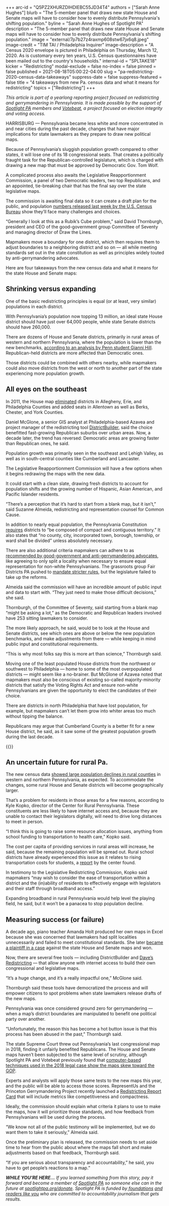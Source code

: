 +++
arc-id = "Q5PZ2XHURZDIHDIEBC55JD34T4"
authors = ["Sarah Anne Hughes"]
blurb = "The 5-member panel that draws new state House and Senate maps will have to consider how to evenly distribute Pennsylvania's shifting population."
byline = "Sarah Anne Hughes of Spotlight PA"
description = "The 5-member panel that draws new state House and Senate maps will have to consider how to evenly distribute Pennsylvania's shifting population."
image = "external/7p7b27z4raxmp608stw67jx6q8.jpeg"
image-credit = "TIM TAI / Philadelphia Inquirer"
image-description = "A Census 2020 envelope is pictured in Philadelphia on Thursday, March 12, 2020. As is customary every ten years, U.S. Census questionnaires have been mailed out to the country's households."
internal-id = "SPLTAKE18"
kicker = "Redistricting"
modal-exclude = false
no-index = false
pinned = false
published = 2021-08-18T05:00:22-04:00
slug = "pa-redistricting-2020-census-data-takeaways"
suppress-date = false
suppress-featured = false
title = "4 takeaways from new Pa. census data and what it means for redistricting"
topics = ["Redistricting"]
+++

<i>This article is part of a yearlong reporting project focused on redistricting and gerrymandering in Pennsylvania. It is made possible by the support of </i><a href="https://www.spotlightpa.org/"><i>Spotlight PA</i></a><i> members and </i><a href="https://web.archive.org/20201019151248/https://votebeat.org/"><i>Votebeat</i></a><i>, a project focused on election integrity and voting access.</i>

HARRISBURG — Pennsylvania became less white and more concentrated in and near cities during the past decade, changes that have major implications for state lawmakers as they prepare to draw new political maps.

Because of Pennsylvania’s sluggish population growth compared to other states, it will lose one of its 18 congressional seats. That creates a politically fraught task for the Republican-controlled legislature, which is charged with drawing a new map that must be approved by Democratic Gov. Tom Wolf.

A complicated process also awaits the Legislative Reapportionment Commission, a panel of two Democratic leaders, two top Republicans, and an appointed, tie-breaking chair that has the final say over the state legislative maps.

<script src="https://www.spotlightpa.org/embed.js" async></script><div data-spl-embed-version="1" data-spl-src="https://www.spotlightpa.org/embeds/newsletter/"></div>

The commission is awaiting final data so it can create a draft plan for the public, and population <a href="https://www.spotlightpa.org/news/2021/08/pa-2020-redistricting-census-data-next-steps/" target="_blank">numbers released last week by the U.S. Census Bureau</a> show they’ll face many challenges and choices.

“Generally I look at this as a Rubik’s Cube problem,” said David Thornburgh, president and CEO of the good-government group Committee of Seventy and managing director of Draw the Lines.

Mapmakers move a boundary for one district, which then requires them to adjust boundaries to a neighboring district and so on — all while meeting standards set out in the state constitution as well as principles widely touted by anti-gerrymandering advocates.

Here are four takeaways from the new census data and what it means for the state House and Senate maps:

## Shrinking versus expanding

One of the basic redistricting principles is equal (or at least, very similar) populations in each district.

With Pennsylvania’s population now topping 13 million, an ideal state House district should have just over 64,000 people, while state Senate districts should have 260,000.

<div class="flourish-embed flourish-map" data-src="visualisation/7023534"><script src="https://public.flourish.studio/resources/embed.js"></script></div>

There are dozens of House and Senate districts, primarily in rural areas of western and northern Pennsylvania, where the population is lower than the new benchmarks, <a href="https://docs.google.com/spreadsheets/d/1JtLBDwu6Ts02ddYQJZIdWU945auxZRB2Po5L2KBVMjE/edit">according to an analysis by Penn student Gianni Hill</a>. Republican-held districts are more affected than Democratic ones.

Those districts could be combined with others nearby, while mapmakers could also move districts from the west or north to another part of the state experiencing more population growth.

<div class="flourish-embed flourish-map" data-src="visualisation/7023426"><script src="https://public.flourish.studio/resources/embed.js"></script></div>

## All eyes on the southeast

In 2011, the House map <a href="https://web.archive.org/web/20141017012834/http://www.abc27.com/story/15919150/pennsylvania-voting-districts-subject-to-reapportionment-again" target="_blank">eliminated</a> districts in Allegheny, Erie, and Philadelphia Counties and added seats in Allentown as well as Berks, Chester, and York Counties.

Daniel McGlone, a senior GIS analyst at Philadelphia-based Azavea and project manager of the redistricting tool <a href="https://www.districtbuilder.org/">DistrictBuilder</a>, said the choice benefitted fast-growing Republican suburbs over urban areas. Now, a decade later, the trend has reversed: Democratic areas are growing faster than Republican ones, he said.

Population growth was primarily seen in the southeast and Lehigh Valley, as well as in south-central counties like Cumberland and Lancaster.

The Legislative Reapportionment Commission will have a few options when it begins redrawing the maps with the new data.

It could start with a clean slate, drawing fresh districts to account for population shifts and the growing number of Hispanic, Asian American, and Pacific Islander residents.

“There’s a perception that it’s hard to start from a blank map, but it isn’t,” said Suzanne Almeida, redistricting and representation counsel for Common Cause.

In addition to nearly equal population, the Pennsylvania Constitution <a href="https://www.legis.state.pa.us/cfdocs/legis/LI/consCheck.cfm?txtType=HTM&ttl=00&div=0&chpt=2&sctn=16&subsctn=0">requires</a> districts to “be composed of compact and contiguous territory.” It also states that “no county, city, incorporated town, borough, township, or ward shall be divided” unless absolutely necessary.

There are also additional criteria mapmakers can adhere to as <a href="https://web.archive.org/20210324154238/https://www.dos.pa.gov/VotingElections/Documents/2019-PA-Redistricting-Reform-Commission-Report/PA%20Redistricting%20Reform%20Commission%20Report.pdf">recommended by good-government and anti-gerrymandering advocates</a>, like agreeing to only split a locality when necessary to ensure equal representation for non-white Pennsylvanians. The grassroots group Fair Districts PA pushed to <a href="https://www.fairdistrictspa.com/solution">mandate stricter rules</a>, but the legislature failed to take up the reforms.

Almeida said the commission will have an incredible amount of public input and data to start with. “They just need to make those difficult decisions,” she said.

Thornburgh, of the Committee of Seventy, said starting from a blank map “might be asking a lot,” as the Democratic and Republican leaders involved have 253 sitting lawmakers to consider.

The more likely approach, he said, would be to look at the House and Senate districts, see which ones are above or below the new population benchmarks, and make adjustments from there — while keeping in mind public input and constitutional requirements.

“This is why most folks say this is more art than science,” Thornburgh said.

Moving one of the least populated House districts from the northwest or southwest to Philadelphia — home to some of the most overpopulated districts — might seem like a no-brainer. But McGlone of Azavea noted that mapmakers must also be conscious of existing so-called majority-minority districts that satisfy the Voting Rights Act and ensure non-white Pennsylvanians are given the opportunity to elect the candidates of their choice.

There are districts in north Philadelphia that have lost population, for example, but mapmakers can’t let them grow into whiter areas too much without tipping the balance.

Republicans may argue that Cumberland County is a better fit for a new House district, he said, as it saw some of the greatest population growth during the last decade.

{{<picture src="external/k7bmj988cczgb163m0kvjckh7w.jpeg" description="Greene County was one of several counties that saw its population further decline. " caption="Greene County was one of several counties that saw its population further decline. " credit="Shane Dunlap / Pittsburgh Tribune-Review for Spotlight PA">}} 

## An uncertain future for rural Pa.

The new census data <a href="https://www.spotlightpa.org/news/2021/08/pa-counties-lost-gained-population-2020-chart/">showed large population declines in rural counties</a> in western and northern Pennsylvania, as expected. To accommodate the changes, some rural House and Senate districts will become geographically larger.

That’s a problem for residents in those areas for a few reasons, according to Kyle Kopko, director of the Center for Rural Pennsylvania. These constituents are less likely to have internet access and, because they are unable to contact their legislators digitally, will need to drive long distances to meet in person.

“I think this is going to raise some resource allocation issues, anything from school funding to transportation to health care,” Kopko said.

The cost per capita of providing services in rural areas will increase, he said, because the remaining population will be spread out. Rural school districts have already experienced this issue as it relates to rising transportation costs for students, a <a href="https://web.archive.org/20210510015300/https://www.rural.palegislature.us/documents/reports/Overview-PA-Public-School-Transportation-2021-Summary.pdf">report</a> by the center found.

In testimony to the Legislative Redistricting Commission, Kopko said mapmakers “may wish to consider the ease of transportation within a district and the (in)ability of residents to effectively engage with legislators and their staff through broadband access.”

Expanding broadband in rural Pennsylvania would help level the playing field, he said, but it won’t be a panacea to stop population decline.

## Measuring success (or failure)

A decade ago, piano teacher Amanda Holt produced her own maps in Excel because she was concerned that lawmakers had split localities unnecessarily and failed to meet constitutional standards. She later <a href="https://www.pubintlaw.org/cases-and-projects/pennsylvania-legislative-reapportionment-commissions/">became a plaintiff in a case</a> against the state House and Senate maps and won.

Now, there are several free tools — including DistrictBuilder and <a href="https://web.archive.org/20210102053945/https://davesredistricting.org/maps#home">Dave’s Redistricting</a> — that allow anyone with internet access to build their own congressional and legislative maps.

“It’s a huge change, and it’s a really impactful one,” McGlone said.

Thornburgh said these tools have democratized the process and will empower citizens to spot problems when state lawmakers release drafts of the new maps.

Pennsylvania was once considered ground zero for gerrymandering — when a map’s district boundaries are manipulated to benefit one political party over another.

“Unfortunately, the reason this has become a hot button issue is that this process has been abused in the past,” Thornburgh said.

The state Supreme Court threw out Pennsylvania’s last congressional map in 2018, finding it unfairly benefited Republicans. The House and Senate maps haven’t been subjected to the same level of scrutiny, although Spotlight PA and Votebeat previously found that <a href="https://www.spotlightpa.org/news/2021/05/pa-house-senate-political-maps-gerrymandered-math-tests-republican-majorities/">computer-based techniques used in the 2018 legal case show the maps skew toward the GOP</a>.

<script src="https://www.spotlightpa.org/embed.js" async></script><div data-spl-embed-version="1" data-spl-src="https://www.spotlightpa.org/embeds/donate/?teaser_text=If%20you%20learned%20something%20from%20this%20report%2C%20pay%20it%20forward%20and%20become%20a%20member%20of%20Spotlight%20PA%20so%20someone%20else%20can%20in%20the%20future."></div>


Experts and analysts will apply those same tests to the new maps this year, and the public will be able to access those scores. RepresentUs and the Princeton Gerrymandering Project recently launched a <a href="https://web.archive.org/20210811182504/https://gerrymandersitegatsby.gtsb.io/redistricting-report-card/">Redistricting Report Card</a> that will include metrics like competitiveness and compactness.

Ideally, the commission should explain what criteria it plans to use to make the maps, how it will prioritize those standards, and how feedback from Pennsylvanians will be used during the process.

“We know not all of the public testimony will be implemented, but we do want them to take it seriously,” Almeida said.

Once the preliminary plan is released, the commission needs to set aside time to hear from the public about where the maps fall short and make adjustments based on that feedback, Thornburgh said.

“If you are serious about transparency and accountability,” he said, you have to get people’s reactions to a map.”

<i><b>WHILE YOU’RE HERE...</b></i><i> If you learned something from this story, pay it forward and become a member of </i><a href="https://www.spotlightpa.org/"><i>Spotlight PA</i></a><i> so someone else can in the future at </i><a href="https://www.spotlightpa.org/donate"><i>spotlightpa.org/donate</i></a><i>. Spotlight PA is funded by</i><a href="https://www.spotlightpa.org/support"><i> foundations</i></a><i> </i><a href="https://www.spotlightpa.org/support"><i>and readers like you</i></a><i> who are committed to accountability journalism that gets results.</i>
